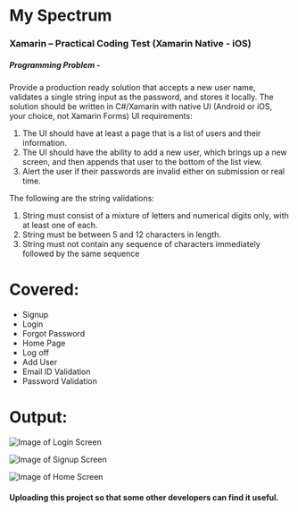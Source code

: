 # My Spectrum  
### Xamarin – Practical Coding Test (Xamarin Native - iOS)

##### Programming Problem -
Provide a production ready solution that accepts a new user name, validates a single string input as the password, and stores it locally. The solution should be written in C#/Xamarin with native UI (Android or iOS, your choice, not Xamarin Forms)
UI requirements:
1. The UI should have at least a page that is a list of users and their information.
2. The UI should have the ability to add a new user, which brings up a new screen, and then appends that user to the bottom of the list view.
3. Alert the user if their passwords are invalid either on submission or real time.

The following are the string validations:
1. String must consist of a mixture of letters and numerical digits only, with at least one of each.
2. String must be between 5 and 12 characters in length.
3. String must not contain any sequence of characters immediately followed by the same sequence

# Covered:
* Signup
* Login
* Forgot Password
* Home Page
* Log off
* Add User
* Email ID Validation
* Password Validation


# Output:

![Image of Login Screen](https://github.com/NirmalSubedi17/mycharter/blob/master/Screenshots/Screen%20Shot%202018-04-23%20at%205.19.25%20PM.png)

![Image of Signup Screen](https://github.com/NirmalSubedi17/mycharter/blob/master/Screenshots/Screen%20Shot%202018-04-23%20at%205.19.44%20PM.png)

![Image of Home Screen](https://github.com/NirmalSubedi17/mycharter/blob/master/Screenshots/Screen%20Shot%202018-04-23%20at%205.21.45%20PM.png)









#### Uploading this project so that some other developers can find it useful. 